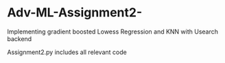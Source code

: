 # Adv-ML-Assignment2-
Implementing gradient boosted Lowess Regression and KNN with Usearch backend


Assignment2.py includes all relevant code  
